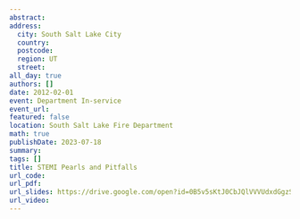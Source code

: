 ```yaml
---
abstract: 
address:
  city: South Salt Lake City
  country:
  postcode: 
  region: UT
  street: 
all_day: true
authors: []
date: 2012-02-01
event: Department In-service
event_url: 
featured: false
location: South Salt Lake Fire Department
math: true
publishDate: 2023-07-18
summary: 
tags: []
title: STEMI Pearls and Pitfalls
url_code: 
url_pdf: 
url_slides: https://drive.google.com/open?id=0B5v5sKtJ0CbJQlVVVUdxdGgzSHM
url_video: 
---
```

